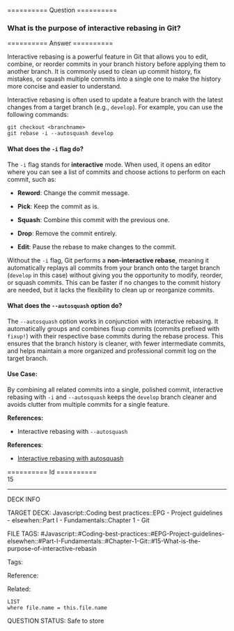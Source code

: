 ========== Question ==========  

### What is the purpose of interactive rebasing in Git?  

========== Answer ==========  

Interactive rebasing is a powerful feature in Git that allows you to edit, combine, or reorder commits in your branch history before applying them to another branch. It is commonly used to clean up commit history, fix mistakes, or squash multiple commits into a single one to make the history more concise and easier to understand.

Interactive rebasing is often used to update a feature branch with the latest changes from a target branch (e.g., `develop`). For example, you can use the following commands:

```
git checkout <branchname>
git rebase -i --autosquash develop
```

#### What does the `-i` flag do?

The `-i` flag stands for **interactive** mode. When used, it opens an editor where you can see a list of commits and choose actions to perform on each commit, such as:

-   **Reword**: Change the commit message.

-   **Pick**: Keep the commit as is.

-   **Squash**: Combine this commit with the previous one.

-   **Drop**: Remove the commit entirely.

-   **Edit**: Pause the rebase to make changes to the commit.

Without the `-i` flag, Git performs a **non-interactive rebase**, meaning it automatically replays all commits from your branch onto the target branch (`develop` in this case) without giving you the opportunity to modify, reorder, or squash commits. This can be faster if no changes to the commit history are needed, but it lacks the flexibility to clean up or reorganize commits.

#### What does the `--autosquash` option do?

The `--autosquash` option works in conjunction with interactive rebasing. It automatically groups and combines fixup commits (commits prefixed with `fixup!`) with their respective base commits during the rebase process. This ensures that the branch history is cleaner, with fewer intermediate commits, and helps maintain a more organized and professional commit log on the target branch.

#### Use Case:

By combining all related commits into a single, polished commit, interactive rebasing with `-i` and `--autosquash` keeps the `develop` branch cleaner and avoids clutter from multiple commits for a single feature.

**References:**

-   Interactive rebasing with `--autosquash`

**References**:

-   [Interactive rebasing with autosquash](https://robots.thoughtbot.com/autosquashing-git-commits)

========== Id ==========  
15

---

DECK INFO

TARGET DECK: Javascript::Coding best practices::EPG - Project guidelines - elsewhen::Part I - Fundamentals::Chapter 1 - Git

FILE TAGS: #Javascript::#Coding-best-practices::#EPG-Project-guidelines-elsewhen::#Part-I-Fundamentals::#Chapter-1-Git::#15-What-is-the-purpose-of-interactive-rebasin

Tags:

Reference:

Related:

```dataview
LIST
where file.name = this.file.name
```

QUESTION STATUS: Safe to store
